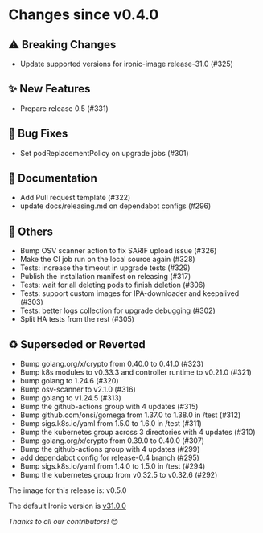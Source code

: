 <!-- markdownlint-disable no-inline-html line-length -->
# Changes since v0.4.0

## :warning: Breaking Changes

- Update supported versions for ironic-image release-31.0 (#325)

## :sparkles: New Features

- Prepare release 0.5 (#331)

## :bug: Bug Fixes

- Set podReplacementPolicy on upgrade jobs (#301)

## :book: Documentation

- Add Pull request template (#322)
- update docs/releasing.md on dependabot configs (#296)

## :seedling: Others

- Bump OSV scanner action to fix SARIF upload issue (#326)
- Make the CI job run on the local source again (#328)
- Tests: increase the timeout in upgrade tests (#329)
- Publish the installation manifest on releasing (#317)
- Tests: wait for all deleting pods to finish deletion (#306)
- Tests: support custom images for IPA-downloader and keepalived (#303)
- Tests: better logs collection for upgrade debugging (#302)
- Split HA tests from the rest (#305)

## :recycle: Superseded or Reverted

- Bump golang.org/x/crypto from 0.40.0 to 0.41.0 (#323)
- Bump k8s modules to v0.33.3 and controller runtime to v0.21.0 (#321)
- bump golang to 1.24.6 (#320)
- Bump osv-scanner to v2.1.0 (#316)
- Bump golang to v1.24.5 (#313)
- Bump the github-actions group with 4 updates (#315)
- Bump github.com/onsi/gomega from 1.37.0 to 1.38.0 in /test (#312)
- Bump sigs.k8s.io/yaml from 1.5.0 to 1.6.0 in /test (#311)
- Bump the kubernetes group across 3 directories with 4 updates (#310)
- Bump golang.org/x/crypto from 0.39.0 to 0.40.0 (#307)
- Bump the github-actions group with 4 updates (#299)
- add dependabot config for release-0.4 branch (#295)
- Bump sigs.k8s.io/yaml from 1.4.0 to 1.5.0 in /test (#294)
- Bump the kubernetes group from v0.32.5 to v0.32.6 (#292)

The image for this release is: v0.5.0

The default Ironic version is [v31.0.0](https://github.com/metal3-io/ironic-image/releases/tag/v31.0.0)

_Thanks to all our contributors!_ 😊
